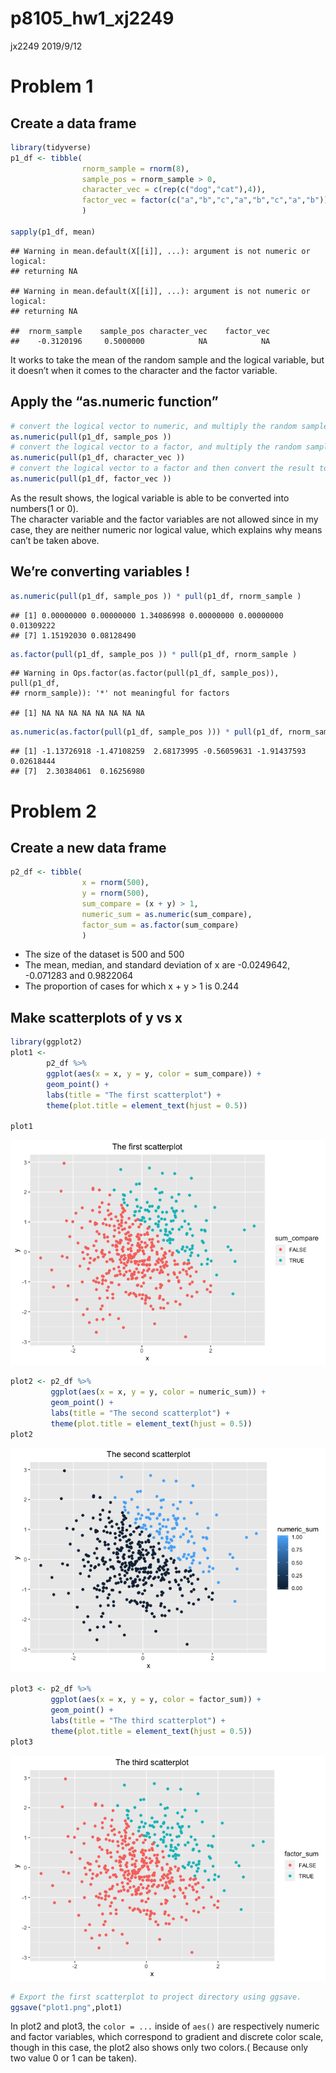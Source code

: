 p8105\_hw1\_xj2249
================
jx2249
2019/9/12

# Problem 1

## Create a data frame

``` r
library(tidyverse)
p1_df <- tibble(
                rnorm_sample = rnorm(8), 
                sample_pos = rnorm_sample > 0,
                character_vec = c(rep(c("dog","cat"),4)), 
                factor_vec = factor(c("a","b","c","a","b","c","a","b"))
                )
               
sapply(p1_df, mean)
```

    ## Warning in mean.default(X[[i]], ...): argument is not numeric or logical:
    ## returning NA
    
    ## Warning in mean.default(X[[i]], ...): argument is not numeric or logical:
    ## returning NA

    ##  rnorm_sample    sample_pos character_vec    factor_vec 
    ##    -0.3120196     0.5000000            NA            NA

It works to take the mean of the random sample and the logical variable,
but it doesn’t when it comes to the character and the factor
variable.

## Apply the “as.numeric function”

``` r
# convert the logical vector to numeric, and multiply the random sample by the result
as.numeric(pull(p1_df, sample_pos ))
# convert the logical vector to a factor, and multiply the random sample by the result
as.numeric(pull(p1_df, character_vec ))
# convert the logical vector to a factor and then convert the result to numeric, and multiply the random sample by the result
as.numeric(pull(p1_df, factor_vec ))
```

As the result shows, the logical variable is able to be converted into
numbers(1 or 0).  
The character variable and the factor variables are not allowed since in
my case, they are neither numeric nor logical value, which explains why
means can’t be taken
    above.

## We’re converting variables \!

``` r
as.numeric(pull(p1_df, sample_pos )) * pull(p1_df, rnorm_sample )
```

    ## [1] 0.00000000 0.00000000 1.34086998 0.00000000 0.00000000 0.01309222
    ## [7] 1.15192030 0.08128490

``` r
as.factor(pull(p1_df, sample_pos )) * pull(p1_df, rnorm_sample )
```

    ## Warning in Ops.factor(as.factor(pull(p1_df, sample_pos)), pull(p1_df,
    ## rnorm_sample)): '*' not meaningful for factors

    ## [1] NA NA NA NA NA NA NA NA

``` r
as.numeric(as.factor(pull(p1_df, sample_pos ))) * pull(p1_df, rnorm_sample )
```

    ## [1] -1.13726918 -1.47108259  2.68173995 -0.56059631 -1.91437593  0.02618444
    ## [7]  2.30384061  0.16256980

# Problem 2

## Create a new data frame

``` r
p2_df <- tibble(
                x = rnorm(500), 
                y = rnorm(500),
                sum_compare = (x + y) > 1, 
                numeric_sum = as.numeric(sum_compare),
                factor_sum = as.factor(sum_compare)
                )
```

  - The size of the dataset is 500 and 500
  - The mean, median, and standard deviation of x are -0.0249642,
    -0.071283 and 0.9822064
  - The proportion of cases for which x + y \> 1 is 0.244

## Make scatterplots of y vs x

``` r
library(ggplot2)
plot1 <- 
        p2_df %>% 
        ggplot(aes(x = x, y = y, color = sum_compare)) + 
        geom_point() + 
        labs(title = "The first scatterplot") + 
        theme(plot.title = element_text(hjust = 0.5))
        
plot1 
```

![](p8105_hw1_xj2249_files/figure-gfm/unnamed-chunk-5-1.png)<!-- -->

``` r
plot2 <- p2_df %>% 
         ggplot(aes(x = x, y = y, color = numeric_sum)) + 
         geom_point() + 
         labs(title = "The second scatterplot") + 
         theme(plot.title = element_text(hjust = 0.5))
plot2 
```

![](p8105_hw1_xj2249_files/figure-gfm/unnamed-chunk-5-2.png)<!-- -->

``` r
plot3 <- p2_df %>% 
         ggplot(aes(x = x, y = y, color = factor_sum)) + 
         geom_point() + 
         labs(title = "The third scatterplot") +
         theme(plot.title = element_text(hjust = 0.5))
plot3 
```

![](p8105_hw1_xj2249_files/figure-gfm/unnamed-chunk-5-3.png)<!-- -->

``` r
# Export the first scatterplot to project directory using ggsave.
ggsave("plot1.png",plot1)
```

In plot2 and plot3, the `color = ...` inside of `aes()` are respectively
numeric and factor variables, which correspond to gradient and discrete
color scale, though in this case, the plot2 also shows only two colors.(
Because only two value 0 or 1 can be taken).
